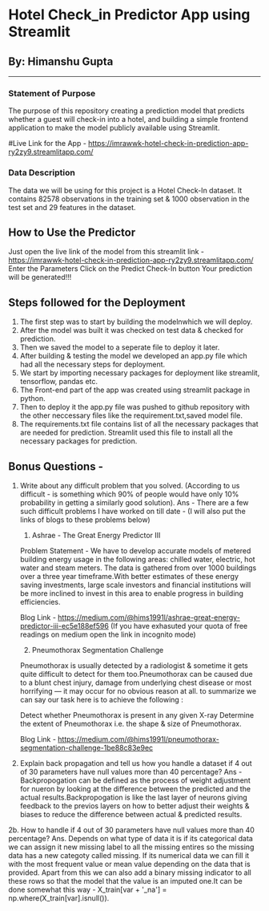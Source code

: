 # Hotel Check_in Predictor App using Streamlit
## By: Himanshu Gupta
___________________________________________________________________________________________________

### Statement of Purpose

The purpose of this repository creating a prediction model that predicts whether a guest will check-in into a hotel, and building a simple frontend application to make the model publicly available using Streamlit.

#Live Link for the App - https://imrawwk-hotel-check-in-prediction-app-ry2zy9.streamlitapp.com/

### Data Description 

The data we will be using for this project is a Hotel Check-In dataset. It contains 82578 observations in the training set & 1000 observation in the test set and 29 features in the dataset.

## How to Use the Predictor 

Just open the live link of the model from this streamlit link - https://imrawwk-hotel-check-in-prediction-app-ry2zy9.streamlitapp.com/
Enter the Parameters 
Click on  the Predict Check-In button
Your prediction will be generated!!!

## Steps followed for the Deployment 

1. The first step was to start by building the modelnwhich we will deploy.
2. After the model was built it was checked on test data & checked for prediction.
3. Then we saved the model to a seperate file to deploy it later.
4. After building & testing the model we developed an app.py file which had all the necessary steps for deployment.
5. We start by importing necessary packages for deployment like streamlit, tensorflow, pandas etc.
6. The Front-end part of the app was created using streamlit package in python.
7. Then to deploy it the app.py file was pushed to github repository with the other neccessary files 
   like the requirement.txt,saved model file.
8. The requirements.txt file contains list of all the necessary packages that are needed for prediction.
   Streamlit used this file to install all the necessary packages for prediction.
   
## Bonus Questions - 

1. Write about any difficult problem that you solved. (According to us difficult - is something which 90% of people would have only 10% probability in getting a similarly good solution). 
Ans - 
      There are a few such difficult problems I have worked on till date - (I will also put the links of blogs to these problems below) 
      1. Ashrae - The Great Energy Predictor III
      
      Problem Statement - We have to develop accurate models of metered building energy usage in the following areas: chilled water, electric, 
      hot water and steam meters. The data is gathered from over 1000 buildings over a three year timeframe.With better estimates of these 
      energy saving investments, large scale investors and financial institutions will be more inclined to invest in this area to enable 
      progress in building efficiencies.
       
      Blog Link - https://medium.com/@hims1991l/ashrae-great-energy-predictor-iii-ec5e188ef596
      (If you have exhasuted your quota of free readings on medium open the link in incognito mode)
      
      2. Pneumothorax Segmentation Challenge
      
      Pneumothorax is usually detected by a radiologist & sometime it gets quite difficult to detect for them too.Pneumothorax can be caused 
      due to a blunt chest injury, damage from underlying chest disease or most horrifying — it may occur for no obvious reason at all. to summarize 
      we can say our task here is to achieve the following :

      Detect whether Pneumothorax is present in any given X-ray
      Determine the extent of Pneumothorax i.e. the shape & size of Pneumothorax.
      
      Blog Link - https://medium.com/@hims1991l/pneumothorax-segmentation-challenge-1be88c83e9ec
      
      
2. Explain back propagation and tell us how you handle a dataset if 4 out of 30 parameters have null values more than 40 percentage?
Ans - 
      Backpropogation can be defined as the process of weight adjustment for nueron by looking at the difference between the predicted and the actual results.Backpropogation is like the last layer of neurons giving feedback to the previos layers on how to better adjust their weights & biases to reduce the difference between actual & predicted results.
      
 2b. How to handle if 4 out of 30 parameters have null values more than 40 percentage?
 Ans.
    Depends on what type of data it is if its categorical data we can assign it  new  missing       label to all the missing entires so the missing data has a new categoty called missing.
    If its numerical data we can fill it with the most frequent value or mean value depending on 
    the data that is provided.
    Apart from this we can also add a binary missing indicator to all these rows so that the         model that the value is an imputed one.It can be done somewhat this way - 
    X_train[var + '_na'] = np.where(X_train[var].isnull()).
     
     



